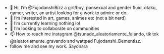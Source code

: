- 👋 Hi, I’m @FujodanshiBizz a girl/boy, pansexual and gender fluid, otaku, gamer, writer, an artist looking for a work to admire or do.
- 👀 I’m interested in art, games, animes etc (not a bit nerd)
- 🌱 I’m currently learning nothing lol
- 💞️ I’m looking to collaborate on communities
- 📫 How to reach me instagram @tsunade_aleatoriamente_falando, tik tok @aleatoriamente_gravando and wattpad Fujodanshi_Dementizz.
- follow me and see my work. Sayonara
